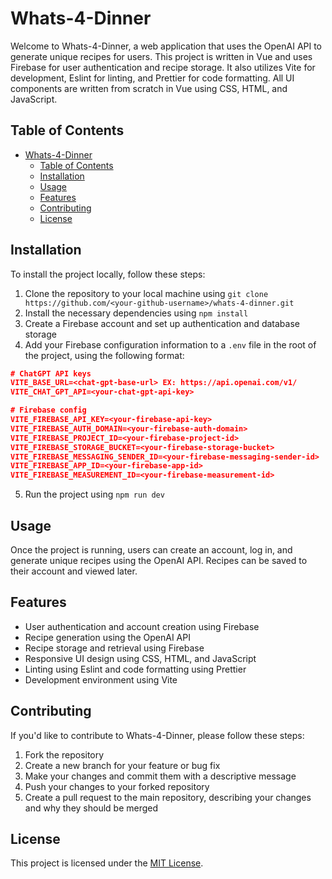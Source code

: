 # Whats-4-Dinner

Welcome to Whats-4-Dinner, a web application that uses the OpenAI API to generate unique recipes for users. This project is written in Vue and uses Firebase for user authentication and recipe storage. It also utilizes Vite for development, Eslint for linting, and Prettier for code formatting. All UI components are written from scratch in Vue using CSS, HTML, and JavaScript.

## Table of Contents

- [Whats-4-Dinner](#whats-4-dinner)
  - [Table of Contents](#table-of-contents)
  - [Installation](#installation)
  - [Usage](#usage)
  - [Features](#features)
  - [Contributing](#contributing)
  - [License](#license)

## Installation

To install the project locally, follow these steps:

1. Clone the repository to your local machine using `git clone https://github.com/<your-github-username>/whats-4-dinner.git`
2. Install the necessary dependencies using `npm install`
3. Create a Firebase account and set up authentication and database storage
4. Add your Firebase configuration information to a `.env` file in the root of the project, using the following format:

```json
# ChatGPT API keys
VITE_BASE_URL=<chat-gpt-base-url> EX: https://api.openai.com/v1/
VITE_CHAT_GPT_API=<your-chat-gpt-api-key>

# Firebase config
VITE_FIREBASE_API_KEY=<your-firebase-api-key>
VITE_FIREBASE_AUTH_DOMAIN=<your-firebase-auth-domain>
VITE_FIREBASE_PROJECT_ID=<your-firebase-project-id>
VITE_FIREBASE_STORAGE_BUCKET=<your-firebase-storage-bucket>
VITE_FIREBASE_MESSAGING_SENDER_ID=<your-firebase-messaging-sender-id>
VITE_FIREBASE_APP_ID=<your-firebase-app-id>
VITE_FIREBASE_MEASUREMENT_ID=<your-firebase-measurement-id>
```

5. Run the project using `npm run dev`

## Usage

Once the project is running, users can create an account, log in, and generate unique recipes using the OpenAI API. Recipes can be saved to their account and viewed later.

## Features

- User authentication and account creation using Firebase
- Recipe generation using the OpenAI API
- Recipe storage and retrieval using Firebase
- Responsive UI design using CSS, HTML, and JavaScript
- Linting using Eslint and code formatting using Prettier
- Development environment using Vite

## Contributing

If you'd like to contribute to Whats-4-Dinner, please follow these steps:

1. Fork the repository
2. Create a new branch for your feature or bug fix
3. Make your changes and commit them with a descriptive message
4. Push your changes to your forked repository
5. Create a pull request to the main repository, describing your changes and why they should be merged

## License

This project is licensed under the [MIT License](https://opensource.org/licenses/MIT).
